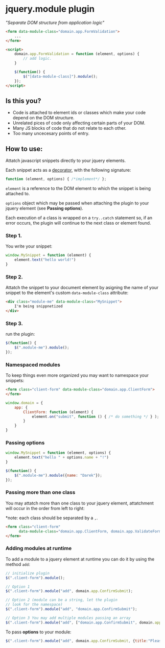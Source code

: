 # jquery.module plugin
*"Separate DOM structure from application logic"*

```html
<form data-module-class="domain.app.FormValidation">
    ...
</form>

<script>
    domain.app.FormValidation = function (element, options) {
        // add logic.
    }

    $(function() {
        $("[data-module-class]").module();
    });
</script>
```

## Is this you?

+ Code is attached to element ids or classes which make your code depend on the DOM structure.
+ Unrelated pices of code only affecting certain parts of your DOM. 
+ Many JS blocks of code that do not relate to each other.
+ Too many uncecesary points of entry.

## How to use:

Attatch javascript snippets directly to your jquery elements.

Each snippet acts as a [decorator](http://addyosmani.com/blog/decorator-pattern/), with the following signature: 

```js
function (element, options) { /*implement*/ };
```

`element` is a reference to the DOM element to which the snippet is being attached to.

`options` object which may be passed when attaching the plugin to your jquery element (see **Passing options**).

Each execution of a class is wrapped on a `try..catch` statement so, if an error 
occurs, the plugin will continue to the next class or element found.

### Step 1.
You write your snippet:

```js
window.MySnippet = function (element) {
    element.text("hello world!")
}
```

### Step 2.
Attatch the snippet to your document element by asigning the name of your 
snippet to the element's custom `data-module-class` attribute:

```html
<div class="module-me" data-module-class="MySnippet">
    I'm being snippnetized
</div>
```

### Step 3. 
run the plugin:

```js
$(function() {
    $(".module-me").module();
});
```

### Namespaced modules
To keep things even more organized you may want to namespace your snippets:

```html
<form class="client-form" data-module-class="domain.app.ClientForm">
</form>
```

```js
window.domain = {
    app: {
        ClientForm: function (element) {
            element.on("submit", function () { /* do something */ } );
        }
    }
}
```

### Passing options

```js
window.MySnippet = function (element, options) {
    element.text("hello " + options.name + "!")
}

$(function() {
    $(".module-me").module({name: "Darek"});
});
```

### Passing more than one class

You may attatch more than one class to your jquery element, attatchment will 
occur in the order from left to right: 

*note: each class should be separated by a `,`.

```html
<form class="client-form" 
      data-module-class="domain.app.ClientForm, domain.app.ValidateForm">
</form>
```

### Adding modules at runtime

To add a module to a jquery element at runtime you can do it by using the method 
`add`:

```js
// initialize plugin
$(".client-form").module();

// Option 1
$(".client-form").module("add", domain.app.ConfirmSubmit);

// Option 2 (module can be a string, let the plugin
// look for the namespace)
$(".client-form").module("add", "domain.app.ConfirmSubmit");

// Option 3 You may add multiple modules passing an array
$(".client-form").module("add", ["domain.app.ConfirmSubmit", domain.app.ValidateForm]);

```

To pass **options** to your module: 

```js
$(".client-form").module("add", domain.app.ConfirmSubmit, {title:"Please Confirm"});
```





